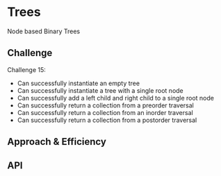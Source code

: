 # Trees
<!-- Short summary or background information -->
Node based Binary Trees

## Challenge
<!-- Description of the challenge -->
Challenge 15:

* Can successfully instantiate an empty tree
* Can successfully instantiate a tree with a single root node
* Can successfully add a left child and right child to a single root node
* Can successfully return a collection from a preorder traversal
* Can successfully return a collection from an inorder traversal
* Can successfully return a collection from a postorder traversal

## Approach & Efficiency
<!-- What approach did you take? Why? What is the Big O space/time for this approach? -->

## API
<!-- Description of each method publicly available in each of your trees -->

